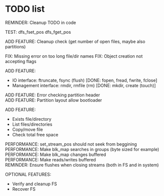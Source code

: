 # TODO list

REMINDER: Cleanup TODO in code

TEST: dfs_fset_pos dfs_fget_pos

ADD FEATURE: Cleanup check (get number of open files, maybe also partitions)

FIX: Missing error on too long file/dir names
FIX: Object creation not accepting flags

ADD FEATURE:

* IO interface: ftruncate, fsync (flush)    [DONE: fopen, fread, fwrite, fclose]
* Management interface: rmdir, rmfile (rm)    [DONE: mkdir, create (touch)]

ADD FEATURE: Error checking partition header  
ADD FEATURE: Partition layout allow bootloader

ADD FEATURE:

* Exists file/directory
* List files/directories
* Copy/move file
* Check total free space

PERFORMANCE: set_stream_pos should not seek from beggining  
PERFORMANCE: Make blk_map searches in groups (byte sized for example)  
PERFORMANCE: Make blk_map changes buffered  
PERFORMANCE: Make reads/writes buffered  
REMINDER: Ensure flushes when closing streams (both in FS and in system)  

OPTIONAL FEATURES:

* Verify and cleanup FS
* Recover FS
